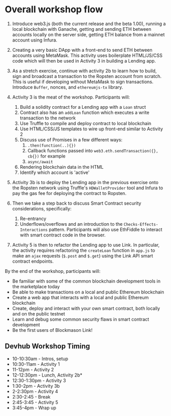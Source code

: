 # Overall workshop flow

1. Introduce web3.js (both the current release and the beta 1.00), running a local blockchain with Ganache, getting and sending ETH between accounts locally on the server side, getting ETH balance from a mainnet account using Infura.

2. Creating a very basic DApp with a front-end to send ETH between accounts using MetaMask. This activity uses boilerplate HTML/JS/CSS code which will then be used in Activity 3 in building a Lending app. 

3. As a stretch exercise, continue with activity 2b to learn how to build, sign and broadcast a transaction to the Ropsten account from scratch. This is useful if developing without MetaMask to sign transactions. Introduce `Buffer`, nonces, and `ethereumjs-tx` library. 

4. Activity 3 is the meat of the workshop. Participants will:
    1. Build a solidity contract for a Lending app with a `Loan` struct
    2. Contract also has an `addLoan` function which executes a write transaction to the network
    3. Use Truffle to compile and deploy contract to local blockchain
    4. Use HTML/CSS/JS templates to wire up front-end similar to Activity 2
    5. Discuss use of Promises in a few different ways:
        1. `.then(function(..){})`
        2. Callback functions passed into `web3.eth.sendTransaction({}, cb{})` for example
        3. `async/await`
    6. Rendering blockchain data in the HTML
    7. Identify which account is 'active'

5. Activity 3b is to deploy the Lending app in the previous exercise onto the Ropsten network using Truffle's `HDWalletProvider` tool and Infura to pay the gas fee for deploying the contract to Ropsten.  

6. Then we take a step back to discuss Smart Contract security considerations, specifically:
    1. Re-entrancy
    2. Underflows/overflows
and an introduction to the `Checks-Effects-Interactions` pattern. Participants will also use EthFiddle to interact with smart contract code in the browser.

6. Activity 5 is then to refactor the Lending app to use Link. In particular, the activity requires refactoring the `createLoan` function in `app.js` to make an `ajax` requests (`$.post` and `$.get`) using the Link API smart contract endpoints. 

By the end of the workshop, participants will:
* Be familiar with some of the common blockchain development tools in the marketplace today
* Be able to make transactions on a local and public Ethereum blockchain
* Create a web app that interacts with a local and public Ethereum blockchain
* Create, deploy and interact with your own smart contract, both locally and on the public testnet
* Learn and debug some common security flaws in smart contract development
* Be the first users of Blockmason Link!

## Devhub Workshop Timing
* 10-10:30am    - Intros, setup
* 10:30-11am    - Activity 1
* 11-12pm       - Activity 2
* 12-12:30pm    - Lunch, Activity 2b*
* 12:30-1:30pm  - Activity 3
* 1:30-2pm      - Activity 3b
* 2-2:30pm      - Activity 4
* 2:30-2:45     - Break
* 2:45-3:45     - Activity 5
* 3:45-4pm      - Wrap up